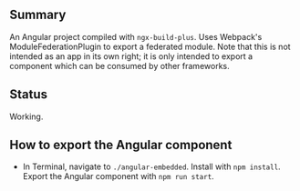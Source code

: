 ## Summary
An Angular project compiled with `ngx-build-plus`. Uses Webpack's ModuleFederationPlugin to export a federated module. Note that this is not intended as an app in its own right; it is only intended to export a component which can be consumed by other frameworks.

## Status
Working.

## How to export the Angular component
 - In Terminal, navigate to `./angular-embedded`. Install with `npm install`. Export the Angular component with `npm run start`.